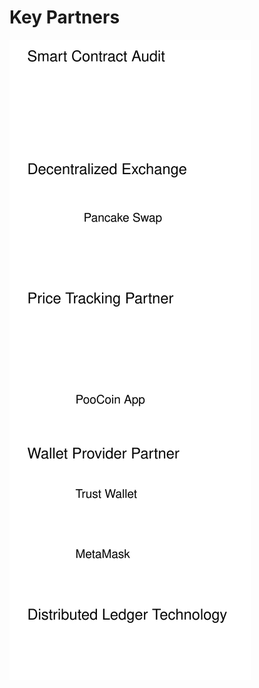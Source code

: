 # Key Partners

<img src=".gitbook/assets/file.drawing (3).svg" alt="Smart Contract Audit" class="gitbook-drawing">

<img alt="" class="gitbook-drawing">
